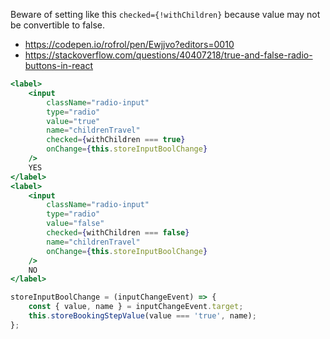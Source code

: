 Beware of setting like this `checked={!withChildren}` because value may not be convertible to false.

- https://codepen.io/rofrol/pen/Ewjjvo?editors=0010
- https://stackoverflow.com/questions/40407218/true-and-false-radio-buttons-in-react

```jsx
<label>
    <input
        className="radio-input"
        type="radio"
        value="true"
        name="childrenTravel"
        checked={withChildren === true}
        onChange={this.storeInputBoolChange}
    />
    YES
</label>
<label>
    <input
        className="radio-input"
        type="radio"
        value="false"
        checked={withChildren === false}
        name="childrenTravel"
        onChange={this.storeInputBoolChange}
    />
    NO
</label>
```

```javascript
storeInputBoolChange = (inputChangeEvent) => {
    const { value, name } = inputChangeEvent.target;
    this.storeBookingStepValue(value === 'true', name);
};
```
